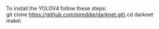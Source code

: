 To install the YOLOV4 follow these steps:\
git clone https://github.com/pjreddie/darknet.git\
cd darknet\
make\

